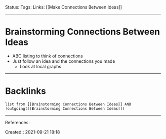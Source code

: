 Status: 
Tags: 
Links: [[Make Connections Between Ideas]]
___
# Brainstorming Connections Between Ideas
- ABC listing to think of connections
- Just follow an idea and the connections you made
	- Look at local graphs
___
# Backlinks
```dataview
list from [[Brainstorming Connections Between Ideas]] AND !outgoing([[Brainstorming Connections Between Ideas]])
```
___
References:

Created:: 2021-09-21 18:18
